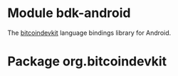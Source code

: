 # Module bdk-android
The [bitcoindevkit](https://bitcoindevkit.org/) language bindings library for Android.

# Package org.bitcoindevkit
